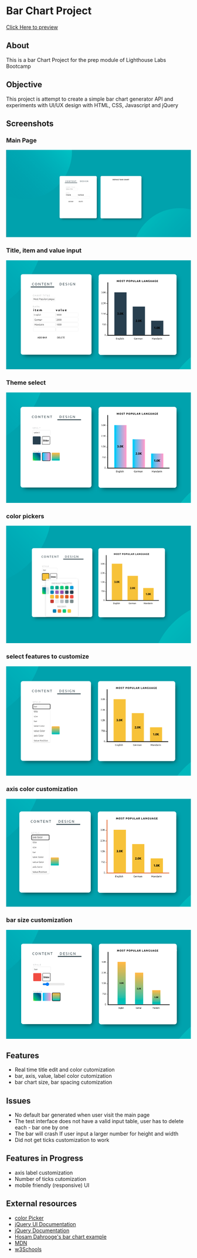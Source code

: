 # Bar Chart Project

[Click Here to preview](https://zezking.github.io/barChartProject/)

## About

This is a bar Chart Project for the prep module of Lighthouse Labs Bootcamp

## Objective

This project is attempt to create a simple bar chart generator API and experiments with UI/UX design with HTML, CSS, Javascript and jQuery

## Screenshots

### Main Page

![main interface](./screenshots/1.png)

### Title, item and value input

![main interface](./screenshots/2.png)

### Theme select

![main interface](./screenshots/3.png)

### color pickers

![main interface](./screenshots/4.png)

### select features to customize

![main interface](./screenshots/5.png)

### axis color customization

![main interface](./screenshots/6.png)

### bar size customization

![main interface](./screenshots/7.png)

## Features

- Real time title edit and color cutomization
- bar, axis, value, label color cutomization
- bar chart size, bar spacing cutomization

## Issues

- No default bar generated when user visit the main page
- The test interface does not have a valid input table, user has to delete each - bar one by one
- The bar will crash If user input a larger number for height and width
- Did not get ticks customization to work

## Features in Progress

- axis label customization
- Number of ticks cutomization
- mobile friendly (responsive) UI

## External resources

- [color Picker](https://github.com/philzet/ColorPick.js)
- [jQuery UI Documentation](https://api.jqueryui.com/)
- [jQuery Documentation](https://api.jquery.com/)
- [Hosam Dahrooge's bar chart example](https://github.com/Just-Hosam/barChartStretch)
- [MDN](https://developer.mozilla.org/en-US/docs/Web/JavaScript)
- [w3Schools](https://www.w3schools.com/)
